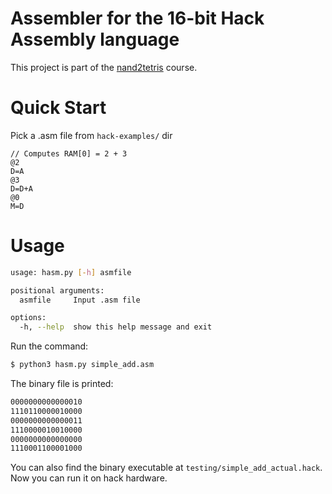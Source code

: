 # Assembler for the 16-bit Hack Assembly language
This project is part of the [nand2tetris](https://www.nand2tetris.org/) course.

# Quick Start
Pick a .asm file from ```hack-examples/``` dir
``` assembly
// Computes RAM[0] = 2 + 3
@2
D=A
@3
D=D+A
@0
M=D
```
# Usage

```bash
usage: hasm.py [-h] asmfile

positional arguments:
  asmfile     Input .asm file

options:
  -h, --help  show this help message and exit
```

Run the command:
```bash 
$ python3 hasm.py simple_add.asm
``` 
The binary file is printed:
```bash
0000000000000010
1110110000010000
0000000000000011
1110000010010000
0000000000000000
1110001100001000
```
You can also find the binary executable at ```testing/simple_add_actual.hack```. Now you can run it on hack hardware.
